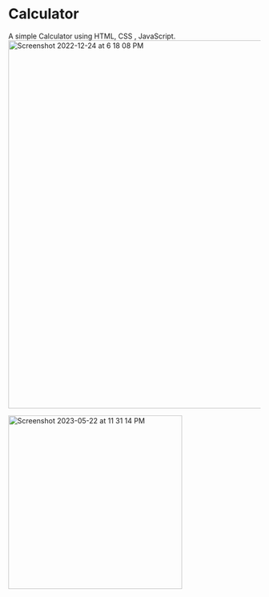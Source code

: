 # Calculator
 A simple Calculator using HTML, CSS , JavaScript. 
<img width="736" alt="Screenshot 2022-12-24 at 6 18 08 PM" src="https://user-images.githubusercontent.com/114726890/209436868-d74075a2-ad5d-411a-bd01-36e6ba668402.png">

<img width="347" alt="Screenshot 2023-05-22 at 11 31 14 PM" src="https://github.com/Yash-2728/Calculator/assets/114726890/fcacc122-d306-4b2c-a88d-16f37fa0d5a3">
